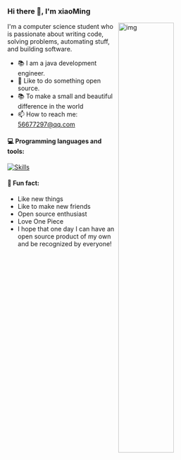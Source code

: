 ### Hi there 👋, I'm xiaoMing

<img align="right" alt="img" src="https://pic.3gbizhi.com/uploadmark/20140503/04a46b14475c02fd28993aa967d917a7.jpg" width="50%" height="auto" />
I'm a computer science student who is passionate about writing code, solving problems, automating stuff, and building software.

- 📚 I am a java development engineer.
- 👯 Like to do something open source.
- 📚 To make a small and beautiful difference in the world
- 📫 How to reach me: 56677297@qq.com
#### :computer: Programming languages and tools: 
[![Skills](https://skillicons.dev/icons?i=java,go,python,docker,mysql,redis,linux)](https://github.com/AndriiMaliuta)

#### 🔭 Fun fact: 
- Like new things
- Like to make new friends
- Open source enthusiast
- Love One Piece
- I hope that one day I can have an open source product of my own and be recognized by everyone!


